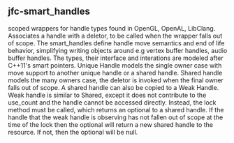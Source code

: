 ## jfc-smart_handles

scoped wrappers for handle types found in OpenGL, OpenAL, LibClang. Associates a handle with a deletor, to be called when the wrapper falls out of scope.
The smart_handles define handle move semantics and end of life behavior, simplifying writing objects around e.g vertex buffer handles, audio buffer handles.
The types, their interface and interations are modeled after C++11's smart pointers. Unique Handle models the single owner case with move support to another unique handle or a shared handle. Shared handle models the many owners case, the deletor is invoked when the final owner falls out of scope. A shared handle can also be copied to a Weak Handle. Weak handle is similar to Shared, except it does not contribute to the use_count and the handle cannot be accessed directly. Instead, the lock method must be called, which returns an optional to a shared handle. If the handle that the weak handle is observing has not fallen out of scope at the time of the lock then the optional will return a new shared handle to the resource. If not, then the optional will be null.
